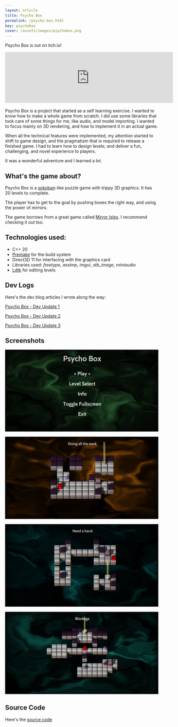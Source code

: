 ```yaml
---
layout: article
title: Psycho Box
permalink: /psycho-box.html
key: psychobox
cover: /assets/images/psychobox.png
---
```


Psycho Box is out on itch.io!

<iframe frameborder="0" src="https://itch.io/embed/2366585?dark=true" width="552" height="167"><a href="https://lucypero.itch.io/psycho-box">Psycho Box by Lucy</a></iframe>

Psycho Box is a project that started as a self learning exercise. I wanted to know how to make a whole game from scratch. I did use some libraries that took care of some things for me, like audio, and model importing. I wanted to focus mainly on 3D rendering, and how to implement it in an actual game. 

When all the technical features were implemented, my attention started to shift to game design, and the pragmatism that is required to release a finished game. I had to learn how to design levels; and deliver a fun, challenging, and novel experience to players.

It was a wonderful adventure and I learned a lot.

## What's the game about?

Psycho Box is a [sokoban](https://en.wikipedia.org/wiki/Sokoban)-like puzzle game with trippy 3D graphics. It has 20 levels to complete.

The player has to get to the goal by pushing boxes the right way, and using the power of *mirrors*.

The game borrows from a great game called [Mirror Isles](https://alan.draknek.org/games/puzzlescript/mirrors.php). I recommend checking it out too.

## Technologies used:

- C++ 20
- [Premake](https://premake.github.io/) for the build system
- Direct3D 11 for interfacing with the graphics card
- Libraries used: *freetype*, *assimp*, *imgui*, *stb_image*, *miniaudio*
- [Ldtk](https://ldtk.io/) for editing levels

## Dev Logs

Here's the dev blog articles I wrote along the way:

[Psycho Box - Dev Update 1](../blog/3d-game-update-1.html)

[Psycho Box - Dev Update 2](../blog/3d-game-update-2.html)

[Psycho Box - Dev Update 3](../blog/3d-game-update-3.html)

## Screenshots

![screenshot 4](../assets/images/psychobox-screenshot-4.png)

![screenshot 1](../assets/images/psychobox-screenshot-1.jpg)

![screenshot 2](../assets/images/psychobox-screenshot-2.jpg)

![screenshot 3](../assets/images/psychobox-screenshot-3.jpg)

## Source Code

Here's the [source code](https://github.com/lucypero/psycho-box)
